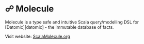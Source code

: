 # ☍ Molecule

Molecule is a type safe and intuitive Scala query/modelling DSL for 
[Datomic][datomic] - the immutable database of facts. 

Visit website: [ScalaMolecule.org](http://scalamolecule.org)